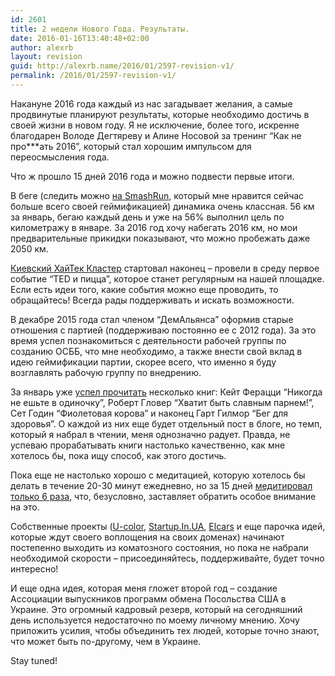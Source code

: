 ```yaml
---
id: 2601
title: 2 недели Нового Года. Результаты.
date: 2016-01-16T13:40:48+02:00
author: alexrb
layout: revision
guid: http://alexrb.name/2016/01/2597-revision-v1/
permalink: /2016/01/2597-revision-v1/
---
```

Накануне 2016 года каждый из нас загадывает желания, а самые продвинутые планируют результаты, которые необходимо достичь в своей жизни в новом году. Я не исключение, более того, искренне благодарен Володе Дегтяреву и Алине Носовой за тренинг &#8220;Как не про\***ать 2016&#8221;, который стал хорошим импульсом для переосмысления года.

Что ж прошло 15 дней 2016 года и можно подвести первые итоги.

В беге (следить можно [на SmashRun](http://smashrun.com/alex.riabtsev/overview), который мне нравится сейчас больше всего своей геймификацией) динамика очень классная. 56 км за январь, бегаю каждый день и уже на 56% выполнил цель по километражу в январе. За 2016 год хочу набегать 2016 км, но мои предварительные прикидки показывают, что можно пробежать даже 2050 км.

[Киевский ХайТек Кластер](https://www.facebook.com/kyivitcluster/) стартовал наконец &#8211; провели в среду первое событие &#8220;TED и пицца&#8221;, которое станет регулярным на нашей площадке. Если есть идеи того, какие события можно еще проводить, то обращайтесь! Всегда рады поддерживать и искать возможности.

В декабре 2015 года стал членом &#8220;ДемАльянса&#8221; оформив старые отношения с партией (поддерживаю постоянно ее с 2012 года). За это время успел познакомиться с деятельности рабочей группы по созданию ОСББ, что мне необходимо, а также внести свой вклад в идею геймификации партии, скорее всего, что именно я буду возглавлять рабочую группу по внедрению.

За январь уже [успел прочитать](https://bookmate.com/alexriabtsev/finished) несколько книг: Кейт Ферацци &#8220;Никогда не ешьте в одиночку&#8221;, Роберт Гловер &#8220;Хватит быть славным парнем!&#8221;, Сет Годин &#8220;Фиолетовая корова&#8221; и наконец Гарт Гилмор &#8220;Бег для здоровья&#8221;. О каждой из них еще будет отдельный пост в блоге, но темп, который я набрал в чтении, меня однозначно радует. Правда, не успеваю прорабатывать книги настолько качественно, как мне хотелось бы, пока ищу способ, как этого достичь.

Пока еще не настолько хорошо с медитацией, которую хотелось бы делать в течение 20-30 минут ежедневно, но за 15 дней [медитировал только 6 раза](https://insighttimer.com), что, безусловно, заставляет обратить особое внимание на это.

Собственные проекты ([U-color](https://www.facebook.com/ucolor.ua/), [Startup.In.UA](https://www.facebook.com/startup.in.ua), [Elcars](https://www.facebook.com/elcarscomua/) и еще парочка идей, которые ждут своего воплощения на своих доменах) начинают постепенно выходить из коматозного состояния, но пока не набрали необходимой скорости &#8211; присоединяйтесь, поддерживайте, будет точно интересно!

И еще одна идея, которая меня гложет второй год &#8211; создание Ассоциации выпускников программ обмена Посольства США в Украине. Это огромный кадровый резерв, который на сегодняшний день используется недостаточно по моему личному мнению. Хочу приложить усилия, чтобы объединить тех людей, которые точно знают, что может быть по-другому, чем в Украине.

Stay tuned!